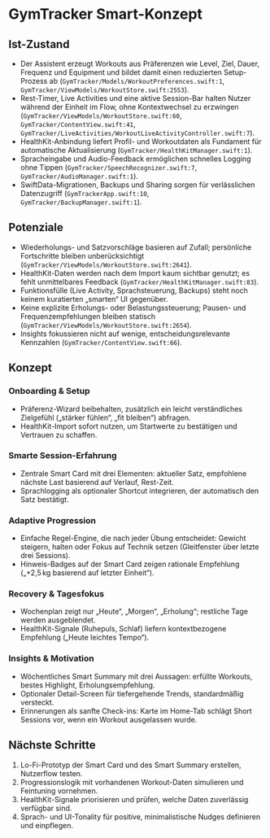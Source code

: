 # GymTracker Smart-Konzept

## Ist-Zustand
- Der Assistent erzeugt Workouts aus Präferenzen wie Level, Ziel, Dauer, Frequenz und Equipment und bildet damit einen reduzierten Setup-Prozess ab (`GymTracker/Models/WorkoutPreferences.swift:1`, `GymTracker/ViewModels/WorkoutStore.swift:2553`).
- Rest-Timer, Live Activities und eine aktive Session-Bar halten Nutzer während der Einheit im Flow, ohne Kontextwechsel zu erzwingen (`GymTracker/ViewModels/WorkoutStore.swift:60`, `GymTracker/ContentView.swift:41`, `GymTracker/LiveActivities/WorkoutLiveActivityController.swift:7`).
- HealthKit-Anbindung liefert Profil- und Workoutdaten als Fundament für automatische Aktualisierung (`GymTracker/HealthKitManager.swift:1`).
- Spracheingabe und Audio-Feedback ermöglichen schnelles Logging ohne Tippen (`GymTracker/SpeechRecognizer.swift:7`, `GymTracker/AudioManager.swift:1`).
- SwiftData-Migrationen, Backups und Sharing sorgen für verlässlichen Datenzugriff (`GymTrackerApp.swift:10`, `GymTracker/BackupManager.swift:1`).

## Potenziale
- Wiederholungs- und Satzvorschläge basieren auf Zufall; persönliche Fortschritte bleiben unberücksichtigt (`GymTracker/ViewModels/WorkoutStore.swift:2641`).
- HealthKit-Daten werden nach dem Import kaum sichtbar genutzt; es fehlt unmittelbares Feedback (`GymTracker/HealthKitManager.swift:83`).
- Funktionsfülle (Live Activity, Sprachsteuerung, Backups) steht noch keinem kuratierten „smarten“ UI gegenüber.
- Keine explizite Erholungs- oder Belastungssteuerung; Pausen- und Frequenzempfehlungen bleiben statisch (`GymTracker/ViewModels/WorkoutStore.swift:2654`).
- Insights fokussieren nicht auf wenige, entscheidungsrelevante Kennzahlen (`GymTracker/ContentView.swift:66`).

## Konzept
### Onboarding & Setup
- Präferenz-Wizard beibehalten, zusätzlich ein leicht verständliches Zielgefühl („stärker fühlen“, „fit bleiben“) abfragen.
- HealthKit-Import sofort nutzen, um Startwerte zu bestätigen und Vertrauen zu schaffen.

### Smarte Session-Erfahrung
- Zentrale Smart Card mit drei Elementen: aktueller Satz, empfohlene nächste Last basierend auf Verlauf, Rest-Zeit.
- Sprachlogging als optionaler Shortcut integrieren, der automatisch den Satz bestätigt.

### Adaptive Progression
- Einfache Regel-Engine, die nach jeder Übung entscheidet: Gewicht steigern, halten oder Fokus auf Technik setzen (Gleitfenster über letzte drei Sessions).
- Hinweis-Badges auf der Smart Card zeigen rationale Empfehlung („+2,5 kg basierend auf letzter Einheit“).

### Recovery & Tagesfokus
- Wochenplan zeigt nur „Heute“, „Morgen“, „Erholung“; restliche Tage werden ausgeblendet.
- HealthKit-Signale (Ruhepuls, Schlaf) liefern kontextbezogene Empfehlung („Heute leichtes Tempo“).

### Insights & Motivation
- Wöchentliches Smart Summary mit drei Aussagen: erfüllte Workouts, bestes Highlight, Erholungsempfehlung.
- Optionaler Detail-Screen für tiefergehende Trends, standardmäßig versteckt.
- Erinnerungen als sanfte Check-ins: Karte im Home-Tab schlägt Short Sessions vor, wenn ein Workout ausgelassen wurde.

## Nächste Schritte
1. Lo-Fi-Prototyp der Smart Card und des Smart Summary erstellen, Nutzerflow testen.
2. Progressionslogik mit vorhandenen Workout-Daten simulieren und Feintuning vornehmen.
3. HealthKit-Signale priorisieren und prüfen, welche Daten zuverlässig verfügbar sind.
4. Sprach- und UI-Tonality für positive, minimalistische Nudges definieren und einpflegen.
